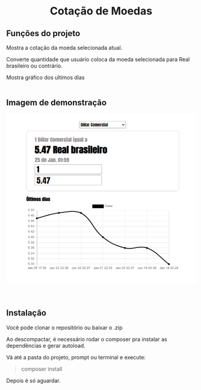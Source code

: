 <h1 align="center">Cotação de Moedas</h1>


## Funções do projeto
Mostra a cotação da moeda selecionada atual.

Converte quantidade que usuário coloca da moeda  selecionada para Real brasileiro ou contrário.

Mostra gráfico dos ultímos dias 
<br><br>

## Imagem de demonstração
<div align="center">
    <img height="450" width="700"  src="assets/images/moedas.png"/>
</div> 
<br><br>

## Instalação
Você pode clonar o repositório ou baixar o .zip

Ao descompactar, é necessário rodar o composer pra instalar as dependências e gerar autoload.

Vá até a pasta do projeto, prompt ou terminal e execute:
>composer install

Depois é só aguardar.
<br><br>




